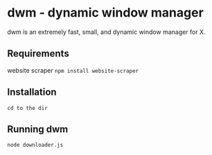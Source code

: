 dwm - dynamic window manager
============================
dwm is an extremely fast, small, and dynamic window manager for X.


Requirements
------------
website scraper
```npm install website-scraper```


Installation
------------
```cd to the dir```


Running dwm
-----------
```node downloader.js```


